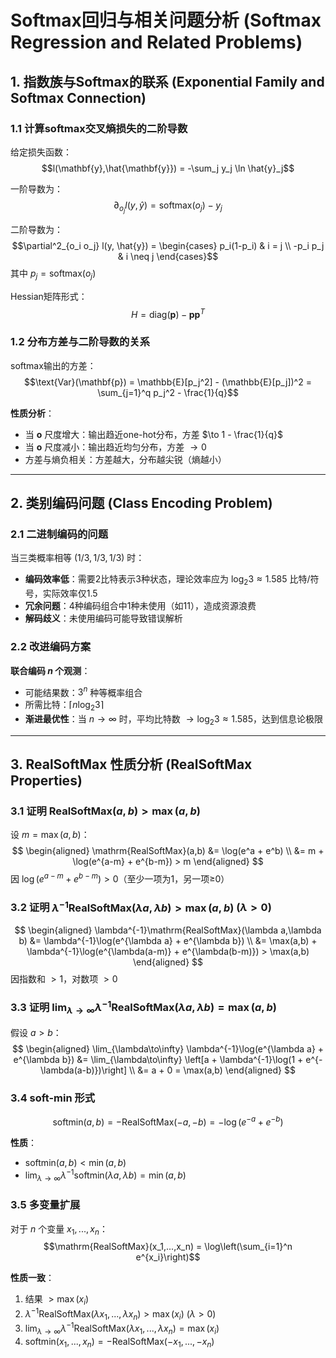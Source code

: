 # Softmax回归与相关问题分析 (Softmax Regression and Related Problems)

## 1. 指数族与Softmax的联系 (Exponential Family and Softmax Connection)

### 1.1 计算softmax交叉熵损失的二阶导数

给定损失函数：
$$l(\mathbf{y},\hat{\mathbf{y}}) = -\sum_j y_j \ln \hat{y}_j$$

一阶导数为：
$$\partial_{o_j} l(y, \hat{y}) = \text{softmax}(o_j) - y_j$$

二阶导数为：
$$\partial^2_{o_i o_j} l(y, \hat{y}) =
\begin{cases}
p_i(1-p_i) & i = j \\
-p_i p_j & i \neq j
\end{cases}$$
其中 $p_j = \text{softmax}(o_j)$

Hessian矩阵形式：
$$H = \text{diag}(\mathbf{p}) - \mathbf{p}\mathbf{p}^T$$

### 1.2 分布方差与二阶导数的关系

softmax输出的方差：
$$\text{Var}(\mathbf{p}) = \mathbb{E}[p_j^2] - (\mathbb{E}[p_j])^2 = \sum_{j=1}^q p_j^2 - \frac{1}{q}$$

**性质分析**：
- 当 $\mathbf{o}$ 尺度增大：输出趋近one-hot分布，方差 $\to 1 - \frac{1}{q}$
- 当 $\mathbf{o}$ 尺度减小：输出趋近均匀分布，方差 $\to 0$
- 方差与熵负相关：方差越大，分布越尖锐（熵越小）

---

## 2. 类别编码问题 (Class Encoding Problem)

### 2.1 二进制编码的问题

当三类概率相等 $(1/3, 1/3, 1/3)$ 时：
- **编码效率低**：需要2比特表示3种状态，理论效率应为 $\log_2 3 \approx 1.585$ 比特/符号，实际效率仅1.5
- **冗余问题**：4种编码组合中1种未使用（如11），造成资源浪费
- **解码歧义**：未使用编码可能导致错误解析

### 2.2 改进编码方案

**联合编码 $n$ 个观测**：
- 可能结果数：$3^n$ 种等概率组合
- 所需比特：$\lceil n \log_2 3 \rceil$
- **渐进最优性**：当 $n \to \infty$ 时，平均比特数 $\to \log_2 3 \approx 1.585$，达到信息论极限

---

## 3. RealSoftMax 性质分析 (RealSoftMax Properties)

### 3.1 证明 $\mathrm{RealSoftMax}(a, b) > \max(a, b)$

设 $m = \max(a,b)$：
$$
\begin{aligned}
\mathrm{RealSoftMax}(a,b) &= \log(e^a + e^b) \\
&= m + \log(e^{a-m} + e^{b-m}) > m
\end{aligned}
$$
因 $\log(e^{a-m} + e^{b-m}) > 0$（至少一项为1，另一项≥0）

### 3.2 证明 $\lambda^{-1}\mathrm{RealSoftMax}(\lambda a,\lambda b) > \max(a,b)$ ($\lambda>0$)

$$
\begin{aligned}
\lambda^{-1}\mathrm{RealSoftMax}(\lambda a,\lambda b) &= \lambda^{-1}\log(e^{\lambda a} + e^{\lambda b}) \\
&= \max(a,b) + \lambda^{-1}\log(e^{\lambda(a-m)} + e^{\lambda(b-m)}) > \max(a,b)
\end{aligned}
$$
因指数和 $>1$，对数项 $>0$

### 3.3 证明 $\lim_{\lambda\to\infty} \lambda^{-1}\mathrm{RealSoftMax}(\lambda a,\lambda b) = \max(a,b)$

假设 $a > b$：
$$
\begin{aligned}
\lim_{\lambda\to\infty} \lambda^{-1}\log(e^{\lambda a} + e^{\lambda b})
&= \lim_{\lambda\to\infty} \left[a + \lambda^{-1}\log(1 + e^{-\lambda(a-b)})\right] \\
&= a + 0 = \max(a,b)
\end{aligned}
$$

### 3.4 soft-min 形式

$$\mathrm{softmin}(a,b) = -\mathrm{RealSoftMax}(-a,-b) = -\log(e^{-a} + e^{-b})$$

**性质**：
- $\mathrm{softmin}(a,b) < \min(a,b)$
- $\lim_{\lambda\to\infty} \lambda^{-1}\mathrm{softmin}(\lambda a,\lambda b) = \min(a,b)$

### 3.5 多变量扩展

对于 $n$ 个变量 $x_1,...,x_n$：
$$\mathrm{RealSoftMax}(x_1,...,x_n) = \log\left(\sum_{i=1}^n e^{x_i}\right)$$

**性质一致**：
1. 结果 $> \max(x_i)$
2. $\lambda^{-1}\mathrm{RealSoftMax}(\lambda x_1,...,\lambda x_n) > \max(x_i)$ ($\lambda>0$)
3. $\lim_{\lambda\to\infty} \lambda^{-1}\mathrm{RealSoftMax}(\lambda x_1,...,\lambda x_n) = \max(x_i)$
4. $\mathrm{softmin}(x_1,...,x_n) = -\mathrm{RealSoftMax}(-x_1,...,-x_n)$
